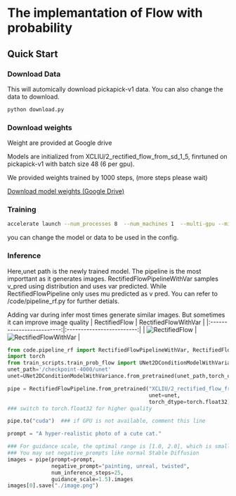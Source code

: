 # The implemantation of Flow with probability

## Quick Start
### Download Data
This will automically download pickapick-v1 data. You can also change the data to download.
```bash
python download.py 
```
### Download weights
Weight are provided at Google drive

Models are initialized from XCLIU/2_rectified_flow_from_sd_1_5, finrtuned on pickapick-v1 with batch size 48 (6 per gpu).

We provided weights trained by 1000 steps, (more steps please wait)

[Download model weights (Google Drive)](https://drive.google.com/file/d/abcdefghijklmn/view?usp=sharing)


### Training
```bash
accelerate launch --num_processes 8  --num_machines 1  --multi-gpu --mixed_precision="fp16"  train_prob_flow_pick.py --config config/pickapick-base.yaml 
```
you can change the model or data to be used in the config.

### Inference
Here,unet path is the newly trained model. The pipeline is the most importtant as it generates images. RectifiedFlowPipelineWithVar samples v_pred using distribution and uses var predicted. While RectifiedFlowPipeline only uses mu predicted as v pred.
You can refer to /code/pipeline_rf.py for further detials.

Adding var during infer most times generate similar images. But sometimes it can improve image quality
| RectifiedFlow                    | RectifiedFlowWithVar                 |
|:-------------------------:|:-------------------------:|
| ![RectifiedFlow ](./image-demo/rfpipe.png.png) | ![RectifiedFlowWithVar](./image-demo/rfvpipe.png.png) |

```python
from code.pipeline_rf import RectifiedFlowPipelineWithVar, RectifiedFlowPipeline
import torch
from train_scripts.train_prob_flow import UNet2DConditionModelWithVariance
unet_path='/checkpoint-4000/unet'
unet=UNet2DConditionModelWithVariance.from_pretrained(unet_path,torch_dtype=torch.float32)

pipe = RectifiedFlowPipeline.from_pretrained("XCLIU/2_rectified_flow_from_sd_1_5", 
                                             unet=unet,
                                             torch_dtype=torch.float32) 
### switch to torch.float32 for higher quality

pipe.to("cuda")  ### if GPU is not available, comment this line

prompt = "A hyper-realistic photo of a cute cat."

### For guidance scale, the optimal range is [1.0, 2.0], which is smaller than normal Stable Diffusion.
### You may set negative_prompts like normal Stable Diffusion
images = pipe(prompt=prompt, 
              negative_prompt="painting, unreal, twisted", 
              num_inference_steps=25, 
              guidance_scale=1.5).images 
images[0].save("./image.png")
```